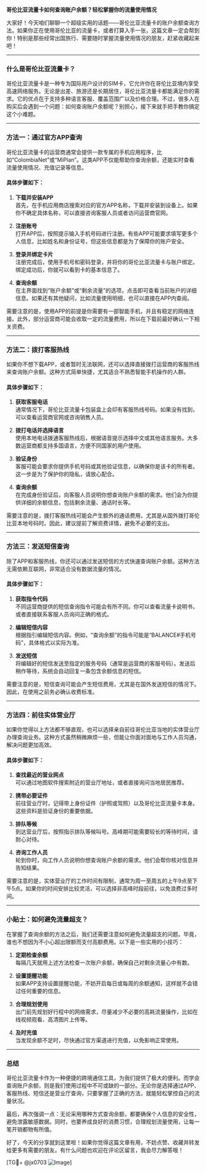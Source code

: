 **哥伦比亚流量卡如何查询账户余额？轻松掌握你的流量使用情况**

大家好！今天咱们聊聊一个超级实用的话题——哥伦比亚流量卡的账户余额查询方法。如果你正在使用哥伦比亚的流量卡，或者打算入手一张，这篇文章一定会帮到你！特别是那些经常出国旅行、需要随时掌握流量使用情况的朋友，赶紧收藏起来吧！

---

### 什么是哥伦比亚流量卡？

哥伦比亚流量卡是一种专为国际用户设计的SIM卡，它允许你在哥伦比亚境内享受高速网络服务。无论是出差、旅游还是长期居住，哥伦比亚流量卡都能满足你的需求。它的优点在于支持多种语言客服、覆盖范围广以及价格合理。不过，很多人在购买后会遇到一个问题：如何查询账户余额呢？别担心，接下来就手把手教你搞定这个小难题。

---

### 方法一：通过官方APP查询

哥伦比亚流量卡的运营商通常会提供一款专属的手机应用程序，比如“ColombiaNet”或“MiPlan”。这类APP不仅能帮助你查询余额，还能实时查看流量使用情况、充值记录等信息。

#### 具体步骤如下：

1. **下载并安装APP**  
   首先，在手机应用商店搜索对应的官方APP名称，下载并安装到设备上。如果你不确定具体名称，可以直接咨询客服人员或者访问运营商官网。

2. **注册账号**  
   打开APP后，按照提示输入手机号码进行注册。有些APP可能要求填写更多个人信息，比如姓名和身份证号，但这些信息都是为了保障你的账户安全。

3. **登录并绑定卡片**  
   注册完成后，使用手机号和密码登录，并将你的哥伦比亚流量卡与账户绑定。绑定成功后，你就可以看到卡的基本信息了。

4. **查询余额**  
   在主界面找到“账户余额”或“剩余流量”的选项，点击即可查看当前账户的详细信息。如果还有其他疑问，比如流量使用明细，也可以直接在APP内查阅。

需要注意的是，使用APP的前提是你需要有一部智能手机，并且有稳定的网络连接。此外，部分运营商可能会收取一定的流量费用，所以在下载前最好确认一下相关资费。

---

### 方法二：拨打客服热线

如果你不想下载APP，或者暂时无法联网，还可以选择直接拨打运营商的客服热线来查询账户余额。这种方式简单快捷，尤其适合不熟悉智能手机操作的人群。

#### 具体步骤如下：

1. **获取客服电话**  
   通常情况下，哥伦比亚流量卡包装盒上会印有客服热线号码。如果没有找到，可以查看运营商官网或咨询销售人员。

2. **拨打电话并选择语言**  
   使用本地电话拨通客服热线后，根据语音提示选择中文或其他语言服务。大多数运营商都支持多国语言，方便不同国家的用户使用。

3. **验证身份**  
   客服可能会要求你提供手机号码或其他验证信息，以确保你是该卡的所有者。这一步是为了保护你的隐私，请放心配合。

4. **查询余额**  
   在完成身份验证后，向客服人员说明你想查询账户余额的需求。他们会为你提供详细的余额信息，包括剩余流量、通话时长等。

需要注意的是，拨打客服热线可能会产生额外的通话费用，尤其是从国外拨打哥伦比亚本地号码时。因此，建议提前了解资费详情，避免不必要的支出。

---

### 方法三：发送短信查询

除了APP和客服热线，你还可以通过发送短信的方式快速查询账户余额。这种方法无需依赖互联网，非常适合没有数据流量的情况。

#### 具体步骤如下：

1. **获取指令代码**  
   不同运营商提供的短信查询指令可能会有所不同。你可以查看流量卡说明书，或者直接联系客服人员询问正确的格式。

2. **编辑短信内容**  
   根据指引编辑短信内容。例如，“查询余额”的指令可能是“BALANCE#手机号码”，具体格式以实际为准。

3. **发送短信**  
   将编辑好的短信发送至指定的服务号码（通常是运营商的客服号码）。发送后稍作等待，系统会自动回复一条包含余额信息的短信。

需要注意的是，短信查询可能会产生短信费用，尤其是在国外发送短信的情况下。因此，在使用之前务必确认收费标准。

---

### 方法四：前往实体营业厅

如果你觉得以上方法都不够直观，也可以选择亲自前往哥伦比亚当地的实体营业厅办理查询业务。这种方式虽然稍微麻烦一些，但能让你面对面地与工作人员沟通，解决问题更加高效。

#### 具体步骤如下：

1. **查找最近的营业网点**  
   可以通过地图软件搜索附近的营业厅地址，或者直接询问当地居民推荐。

2. **携带必要证件**  
   前往营业厅时，记得带上身份证件（护照或驾照）以及哥伦比亚流量卡本身。这些资料是验证身份的重要依据。

3. **排队等候**  
   到达营业厅后，按照指示排队等候叫号。高峰期可能需要较长的等待时间，请耐心对待。

4. **咨询工作人员**  
   轮到你时，向工作人员说明你想查询账户余额的需求。他们会帮你核对信息并告知结果。

需要注意的是，实体营业厅的工作时间有限制，通常为周一至周五的上午9点至下午5点。如果你的时间安排比较灵活，可以选择非高峰时段前往，以免浪费过多时间。

---

### 小贴士：如何避免流量超支？

在掌握了查询余额的方法之后，我们还需要注意如何避免流量超支的问题。毕竟，谁也不想因为不小心超出限额而支付高额费用。以下是一些实用的小技巧：

1. **定期检查余额**  
   每隔几天就用上述方法检查一次账户余额，确保自己对剩余流量心中有数。

2. **设置提醒功能**  
   如果APP支持设置提醒功能，不妨开启每日或每周的余额通知，这样就不会错过任何重要的信息。

3. **合理规划使用**  
   出门前先规划好行程中的网络需求，尽量减少不必要的高耗流量操作，比如在线视频观看、高清图片上传等。

4. **及时充值**  
   当发现余额不足时，尽快通过官方渠道进行充值，以免影响正常使用。

---

### 总结

哥伦比亚流量卡作为一种便捷的跨境通信工具，为我们提供了极大的便利。而学会查询账户余额，则是我们使用过程中不可或缺的一部分。无论你是选择通过APP、客服热线、短信还是营业厅查询，只要掌握了正确的方法，就能轻松掌控自己的流量状况。

最后，再次强调一点：无论采用哪种方式查询余额，都要确保个人信息的安全性，避免泄露敏感数据。同时，也要养成良好的消费习惯，合理规划流量使用，让每一笔开销都物有所值。

好了，今天的分享就到这里啦！如果你觉得这篇文章有用，不妨点赞、收藏并转发给更多有需要的朋友。有什么问题也欢迎在评论区留言，我会尽力解答哦！

[TG💪+ @jx0703 ![Image](https://github.com/user-attachments/assets/dbca1d08-cadb-493c-b0ec-ad6f7a83f270)]